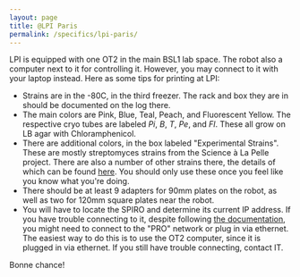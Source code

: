 ```yaml
---
layout: page
title: @LPI Paris
permalink: /specifics/lpi-paris/
---
```


LPI is equipped with one OT2 in the main BSL1 lab space. The robot also a computer next to it for controlling it. However, you may connect to it with your laptop instead. Here as some tips for printing at LPI:

- Strains are in the -80C, in the third freezer. The rack and box they are in should be documented on the log there.
- The main colors are Pink, Blue, Teal, Peach, and Fluorescent Yellow. The respective cryo tubes are labeled _Pi_, _B_, _T_, _Pe_, and _Fl_. These all grow on LB agar with Chloramphenicol.
- There are additional colors, in the box labeled "Experimental Strains". These are mostly streptomyces strains from the Science à La Pelle project. There are also a number of other strains there, the details of which can be found [here](http://strain.dobbs.world). You should only use these once you feel like you know what you're doing.
- There should be at least 9 adapters for 90mm plates on the robot, as well as two for 120mm square plates near the robot.
- You will have to locate the SPIRO and determine its current IP address. If you have trouble connecting to it, despite following [the documentation](https://github.com/jonasoh/spiro#usage), you might need to connect to the "PRO" network or plug in via ethernet. The easiest way to do this is to use the OT2 computer, since it is plugged in via ethernet. If you still have trouble connecting, contact IT.

Bonne chance!